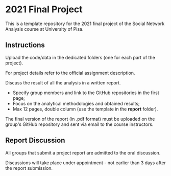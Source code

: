 # 2021 Final Project

This is a template repository for the 2021 final project of the Social Network Analysis course at University of Pisa.

## Instructions
Upload the code/data in the dedicated folders (one for each part of the project).

For project details refer to the official assignment description.

Discuss the result of all the analysis in a written report.

- Specify group members and link to the GitHub repositories in the first page;
- Focus on the analytical methodologies and obtained results;
- Max 12 pages, double column (use the template in the **report** folder).

The final version of the report (in .pdf format) must be uploaded on the group's GitHub repository and sent via email to the course instructors.

## Report Discussion
All groups that submit a project report are admitted to the oral discussion.

Discussions will take place under appointment - not earlier than 3 days after the report submission.
